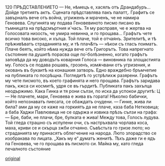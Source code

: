 ﻿120	ПРѢДСТАВЛЕНИЕТО
— Не, нѣмецъ е, хасялъ отъ Драндабуръ...
Дойде третиятъ актъ. Сцената прѣдставлява пакъ палатт,. Графитъ се завърналъ вече отъ война, угриженъ и мраченъ, че не намира Геновева. Слугинята му подава Геновевиното писмо писано въ тъмницата на прѣдсмъртния и́ часъ. Тя му расправя, че е жертва на Голосовата низость, че умира невинна, и го прощава... Графътъ чете всичко това високо, и хълца. Той плаче, той е отчаянъ. Зрителитѣ, и тѣ прѣживѣватъ страданията му, и тѣ плач&тъ — нѣкои съ гласъ поиматъ. Плаче беятъ, който нѣма нужда вече отъ Григорътъ. Това напрегнато състояние па душитѣ порасва още по́-болѣзненно, когато графътъ заповѣда да му доводътъ коварния Голоса — виновника па злощастията му. Голосъ се подава рошавъ, грозенъ, измѫчвани отъ угризения, и окованъ въ букаитѣ на конашкия затворъ. Едно враждебно бръмчепие на публиката го посрѣщна. Погледитѣ го устрѣлихж разярени. Графътъ му чете писмото, въ което графинята и него прощава. Графътъ заридава пакъ, кжса си космитѣ, удря се въ гърдитѣ. Публиката пакъ захълца неодържимо. Кака Гинка и тя рони сълзи, по иска да успокои другитѣ: Ц — Не плачете, мари, Геновева е жива въ гората!
Нѣколко бабички, който непознаватъ пиесата, се обаждатъ очудени.
— Гинке, жива ли била? ами да му се каже на горкиятъ да не плаче, каза баба Нетковица; а баба Хаджи Павлювица не се одържа и извика прѣзъ сълзи на графа:
— Бре, баби, не плачи, бре, булката е жива!
Между това, Голосъ лудува. Той гледа страшно съ испулени очи, съ настръхвала чорлава коса, маха, криви се и скърца зжби отчаяно. Съвѣстьта го гризе люто; но страданията му принасятъ облегчение на народа. Люто злорадство се изобракава по лицата. „Хакъ му е“ думатъ женитѣ. Тѣхъ даже ги е ядъ па Геновева, че го прощава въ писмото си. Майка му, като гледа печалното състояние

[original](images/139.jpg)